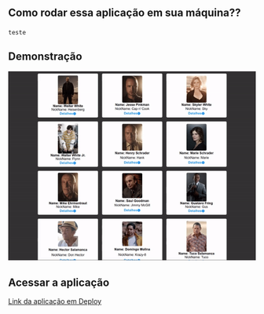 ## Como rodar essa aplicação em sua máquina??
<code>teste</code>

## Demonstração
![GIF](https://github.com/LailsonGabriel/breaking-bad-nextjs/blob/main/ezgif.com-gif-maker%20(2).gif)

## Acessar a aplicação
<a href="https://breaking-bad-pied.vercel.app/">Link da aplicação em Deploy</a>
